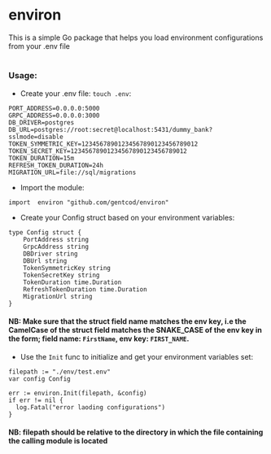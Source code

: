# environ
This is a simple Go package that helps you load environment configurations from your .env file

#

### Usage:
- Create your .env file: `touch .env`:
~~~
PORT_ADDRESS=0.0.0.0:5000
GRPC_ADDRESS=0.0.0.0:3000
DB_DRIVER=postgres
DB_URL=postgres://root:secret@localhost:5431/dummy_bank?sslmode=disable
TOKEN_SYMMETRIC_KEY=12345678901234567890123456789012
TOKEN_SECRET_KEY=12345678901234567890123456789012
TOKEN_DURATION=15m
REFRESH_TOKEN_DURATION=24h
MIGRATION_URL=file://sql/migrations
~~~

- Import the module:
~~~
import 	environ "github.com/gentcod/environ"
~~~

- Create your Config struct based on your environment variables:
~~~
type Config struct {
	PortAddress string
	GrpcAddress string
	DBDriver string
	DBUrl string
	TokenSymmetricKey string
	TokenSecretKey string
	TokenDuration time.Duration
	RefreshTokenDuration time.Duration
	MigrationUrl string
}
~~~
#### NB: Make sure that the struct field name matches the env key, i.e the CamelCase of the struct field matches the SNAKE_CASE of the env key in the form; field name: `FirstName`, env key: `FIRST_NAME`. 

- Use the `Init` func to initialize and get your environment variables set:
~~~
filepath := "./env/test.env"
var config Config

err := environ.Init(filepath, &config)
if err != nil {
  log.Fatal("error laoding configurations")
}
~~~
#### NB: filepath should be relative to the directory in which the file containing the calling module is located
